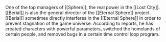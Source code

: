 One of the top managers of <span class="miscellaneous">[[Sphere]]</span>, the real power in the <span class="political-bodies-places">[[Lost City]]</span>.  
<span class="people">[[Berial]]</span> is also the general director of the <span class="miscellaneous">[[Eternal Sphere]]</span> project.
<span class="people">[[Berial]]</span> sometimes directly interferes in the <span class="miscellaneous">[[Eternal Sphere]]</span> in order to prevent stagnation of the game universe.
According to reports, he has created characters with powerful parameters, switched the homelands of certain people, and removed bugs in a certain time control loop program.